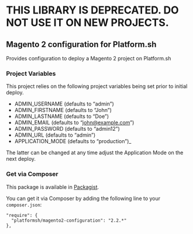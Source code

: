 # THIS LIBRARY IS DEPRECATED. DO NOT USE IT ON NEW PROJECTS.

## Magento 2 configuration for Platform.sh

Provides configuration to deploy a Magento 2 project on Platform.sh

### Project Variables

This project relies on the following project variables being set prior to initial deploy.

- ADMIN_USERNAME (defaults to “admin”)
- ADMIN_FIRSTNAME (defaults to “John”)
- ADMIN_LASTNAME (defaults to “Doe”)
- ADMIN_EMAIL (defaults to “john@example.com”)
- ADMIN_PASSWORD (defaults to “admin12”)
- ADMIN_URL (defaults to “admin”)
- APPLICATION_MODE (defaults to “production”)_

The latter can be changed at any time adjust the Application Mode on the next deploy.

### Get via Composer

This package is available in [Packagist][1].

You can get it via Composer by adding the following line to your `composer.json`:

```
"require": {
  "platformsh/magento2-configuration": "2.2.*"
},
```

[1]:	https://packagist.org/packages/platformsh/magento2-configuration
